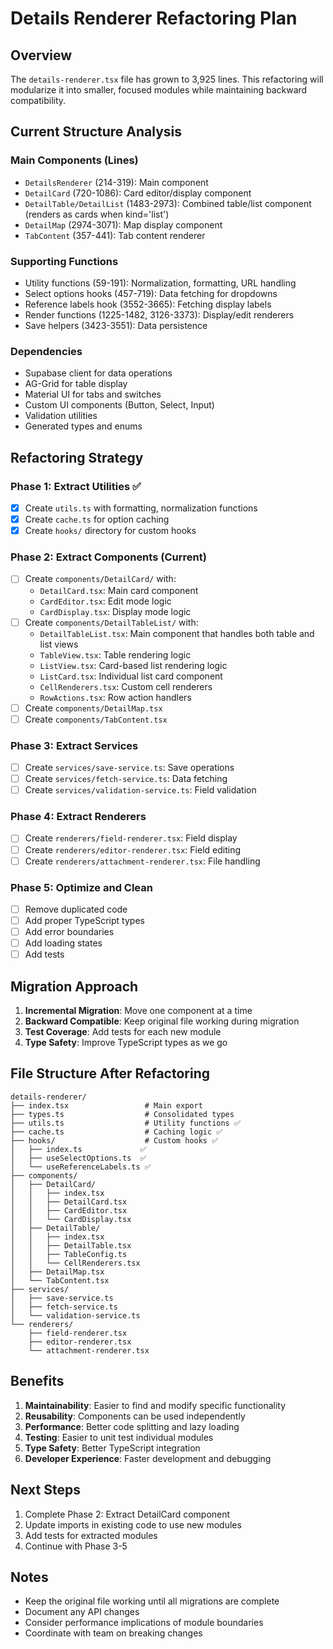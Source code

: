# Details Renderer Refactoring Plan

## Overview
The `details-renderer.tsx` file has grown to 3,925 lines. This refactoring will modularize it into smaller, focused modules while maintaining backward compatibility.

## Current Structure Analysis

### Main Components (Lines)
- `DetailsRenderer` (214-319): Main component
- `DetailCard` (720-1086): Card editor/display component
- `DetailTable/DetailList` (1483-2973): Combined table/list component (renders as cards when kind='list')
- `DetailMap` (2974-3071): Map display component
- `TabContent` (357-441): Tab content renderer

### Supporting Functions
- Utility functions (59-191): Normalization, formatting, URL handling
- Select options hooks (457-719): Data fetching for dropdowns
- Reference labels hook (3552-3665): Fetching display labels
- Render functions (1225-1482, 3126-3373): Display/edit renderers
- Save helpers (3423-3551): Data persistence

### Dependencies
- Supabase client for data operations
- AG-Grid for table display
- Material UI for tabs and switches
- Custom UI components (Button, Select, Input)
- Validation utilities
- Generated types and enums

## Refactoring Strategy

### Phase 1: Extract Utilities ✅
- [x] Create `utils.ts` with formatting, normalization functions
- [x] Create `cache.ts` for option caching
- [x] Create `hooks/` directory for custom hooks

### Phase 2: Extract Components (Current)
- [ ] Create `components/DetailCard/` with:
  - `DetailCard.tsx`: Main card component
  - `CardEditor.tsx`: Edit mode logic
  - `CardDisplay.tsx`: Display mode logic
- [ ] Create `components/DetailTableList/` with:
  - `DetailTableList.tsx`: Main component that handles both table and list views
  - `TableView.tsx`: Table rendering logic
  - `ListView.tsx`: Card-based list rendering logic
  - `ListCard.tsx`: Individual list card component
  - `CellRenderers.tsx`: Custom cell renderers
  - `RowActions.tsx`: Row action handlers
- [ ] Create `components/DetailMap.tsx`
- [ ] Create `components/TabContent.tsx`

### Phase 3: Extract Services
- [ ] Create `services/save-service.ts`: Save operations
- [ ] Create `services/fetch-service.ts`: Data fetching
- [ ] Create `services/validation-service.ts`: Field validation

### Phase 4: Extract Renderers
- [ ] Create `renderers/field-renderer.tsx`: Field display
- [ ] Create `renderers/editor-renderer.tsx`: Field editing
- [ ] Create `renderers/attachment-renderer.tsx`: File handling

### Phase 5: Optimize and Clean
- [ ] Remove duplicated code
- [ ] Add proper TypeScript types
- [ ] Add error boundaries
- [ ] Add loading states
- [ ] Add tests

## Migration Approach

1. **Incremental Migration**: Move one component at a time
2. **Backward Compatible**: Keep original file working during migration
3. **Test Coverage**: Add tests for each new module
4. **Type Safety**: Improve TypeScript types as we go

## File Structure After Refactoring

```
details-renderer/
├── index.tsx                 # Main export
├── types.ts                  # Consolidated types
├── utils.ts                  # Utility functions ✅
├── cache.ts                  # Caching logic ✅
├── hooks/                    # Custom hooks ✅
│   ├── index.ts             ✅
│   ├── useSelectOptions.ts  ✅
│   └── useReferenceLabels.ts ✅
├── components/
│   ├── DetailCard/
│   │   ├── index.tsx
│   │   ├── DetailCard.tsx
│   │   ├── CardEditor.tsx
│   │   └── CardDisplay.tsx
│   ├── DetailTable/
│   │   ├── index.tsx
│   │   ├── DetailTable.tsx
│   │   ├── TableConfig.ts
│   │   └── CellRenderers.tsx
│   ├── DetailMap.tsx
│   └── TabContent.tsx
├── services/
│   ├── save-service.ts
│   ├── fetch-service.ts
│   └── validation-service.ts
└── renderers/
    ├── field-renderer.tsx
    ├── editor-renderer.tsx
    └── attachment-renderer.tsx
```

## Benefits

1. **Maintainability**: Easier to find and modify specific functionality
2. **Reusability**: Components can be used independently
3. **Performance**: Better code splitting and lazy loading
4. **Testing**: Easier to unit test individual modules
5. **Type Safety**: Better TypeScript integration
6. **Developer Experience**: Faster development and debugging

## Next Steps

1. Complete Phase 2: Extract DetailCard component
2. Update imports in existing code to use new modules
3. Add tests for extracted modules
4. Continue with Phase 3-5

## Notes

- Keep the original file working until all migrations are complete
- Document any API changes
- Consider performance implications of module boundaries
- Coordinate with team on breaking changes